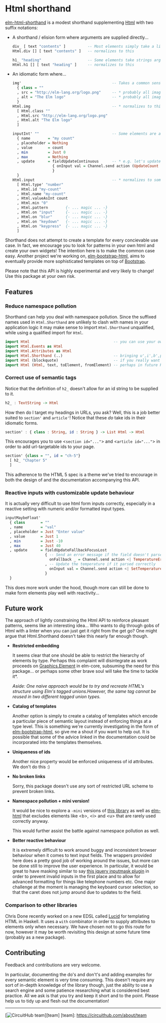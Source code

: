 # Html shorthand

[elm-html-shorthand][shorthand] is a modest shorthand supplementing [Html][elm-html] with two suffix notations:

* A shorthand / elision form where arguments are supplied directly...

  ```haskell
  div_ [ text "contents" ]          -- Most elements simply take a list of children, eliding any attributes
  Html.div [] [ text "contents" ]   -- normalizes to this

  h1_ "heading"                     -- Some elements take strings arguments instead of nodes
  Html.h1 [] [ text "heading" ]     -- normalizes to this
  ```

* An idiomatic form where...

  ```haskell
  img'                                         -- Takes a common sense list of arguments:
    { class = ""
    , src = "http://elm-lang.org/logo.png"     -- * probably all images should have a src attribute
    , alt = "The Elm logo"                     -- * probably all images should have an alt attribute
    }
  Html.img                                     -- * normalizes to this
    [ Html.class ""
    , Html.src "http://elm-lang.org/logo.png"
    , Html.alt "The Elm logo"
    ]

  inputInt' ""                                 -- Some elements are a bit special:
    { name        = "my count"
    , placeholder = Nothing
    , value       = count
    , min         = Just 0
    , max         = Nothing
    , update      = fieldUpdateContinuous      -- * e.g. let's update this field continuously
                    { onInput val = Channel.send action (UpdateCount val)
                    }
    }
  Html.input                                   -- * normalizes to something rather more elaborate
    [ Html.type' "number"
    , Html.id "my-count"
    , Html.name "my-count"
    , Html.valueAsInt count
    , Html.min "0"
    , Html.pattern        {- ... magic ... -}
    , Html.on "input"     {- ... magic ... -}
    , Html.on "blur"      {- ... magic ... -}
    , Html.on "keydown"   {- ... magic ... -}
    , Html.on "keypress"  {- ... magic ... -}
    ]
  ```

Shorthand does not attempt to create a template for every concievable use case. In fact, we encourage you to look for patterns in your own html and create your own widgets! The intention here is to make the common case easy. Another project we're working on, [elm-bootstrap-html][elm-bootstrap-html], aims to eventually provide more sophisticated templates on top of [Bootstrap][bootstrap].

Please note that this API is highly experimental and very likely to change! Use this package at your own risk.

## Features

### Reduce namespace pollution

Shorthand can help you deal with namespace pollution. Since the suffixed names used in `Html.Shorthand` are unlikely to clash with names in your application logic it may make sense to import `Html.Shorthand` unqualified, while using a qualified import for `Html`.

```haskell
import Html                                      -- you can use your own short u, i, b, p variable names!
import Html.Events as Html
import Html.Attributes as Html
import Html.Shorthand (..)                       -- bringing u',i',b',p',em' etc...
import Html (blockquote)                         -- if you really want something unqualified, just import it individually...
import Html (Html, text, toElement, fromElement) -- perhaps in future Html.Shorthand will re-export these automatically
```

### Correct use of semantic tags

Notice that the definition of `h2_` doesn't allow for an id string to be supplied to it.

```haskell
h2_ : TextString -> Html
```

How then do I target my headings in URLs, you ask? Well, this is a job better suited to `section'` and `article'`! Notice that these *do* take ids in their idiomatic forms.

```haskell
section' : { class : String, id : String } -> List Html -> Html
```

This encourages you to use &lt;`section id="..."`&gt; and &lt;`article id="..."`&gt; in order to add url-targetable ids to your page.

```haskell
section' {class = "", id = "ch-5"}
  [ h2_ "Chapter 5"
  ]
```

This adherence to the HTML 5 spec is a theme we've tried to encourage in both the design of and the documentation accompanying this API.

### Reactive inputs with customizable update behaviour

It is actually very difficult to use html form inputs correctly, especially in a reactive setting with numeric and/or formatted input types.

```haskell
inputMaybeFloat'
  { class       = ""
  , name        = "val"
  , placeholder = Just "Enter value"
  , value       = Just 1
  , min         = Just -10
  , max         = Just 40
  , update      = fieldUpdateFallbackFocusLost
                  { -- Send an error message if the field doesn't parse correctly
                    onFallback _ = Channel.send action <| TemperatureError "Expected degrees celcius"
                  , -- Update the temperature if it parsed correctly
                    onInput val = Channel.send action <| SetTemperature val
                  }
  }
```
This does more work under the hood, though more can still be done to make form elements play well with reactivity...

## Future work

The approach of lightly constraining the Html API to reinforce pleasant patterns, seems like an interesting idea... Who wants to dig through gobs of Html with a linter when you can just get it right from the get go? One might argue that Html.Shorthand doesn't take this nearly far enough though.

* **Restricted embedding**

    It seems clear that one should be able to restrict the hierarchy of elements by type. Perhaps this complaint will disintegrate as work proceeds on [Graphics.Element][core-element] in elm-core, subsuming the need for this package... or perhaps some other brave soul will take the time to tackle it*.

    *Aside: One naive approach would be to try and recreate HTML's structure using Elm's tagged unions.However, the same tag cannot be reused in two different tagged union types.*

* **Catalog of templates**

    Another option is simply to create a catalog of templates which encode a particular piece of semantic layout instead of enforcing things at a type level. This is something we're currently investigating in the form of [elm-bootstrap-html][elm-bootstrap-html], so give me a shout if you want to help out. It is possible that some of the advice linked in the documentation could be incorporated into the templates themselves.

* **Uniqueness of ids**

    Another nice property would be enforced uniqueness of id attributes. We don't do this :)

* **No broken links**

    Sorry, this package doesn't use any sort of restricted URL scheme to prevent broken links.

* **Namespace pollution + mini version!**

    It would be nice to explore a `-mini` versions of [this library][shorthand] as well as [elm-html][elm-html] that excludes elements like &lt;b&gt;, &lt;i&gt; and &lt;u&gt; that are rarely used correctly anyway.

    This would further assist the battle against namespace pollution as well.

* **Better reactive behaviour**

    It is extremely difficult to work around buggy and inconsistent browser behaviour when it comes to text input fields.
    The wrappers provided here does a pretty good job of working around the issues, but more can be done still to improve the user experience.
    In particular, it would be great to have masking similar to say [this jquery inputmask plugin][jquery.inputmask] in order to prevent invalid inputs in the first place and to allow for advanced formatting for things like telephone numbers etc.
    One major challenge at the moment is managing the keyboard cursor selection, so that the caret does not jump around due to updates to the field.

### Comparison to other libraries

Chris Done recently worked on a new EDSL called [Lucid][lucid] for templating HTML in Haskell. It uses a `with` combinator in order to supply attributes to elements only when necessary. We have chosen not to go this route for now, however it may be worth revisiting this design at some future time (probably as a new package).

[elm-html]: http://package.elm-lang.org/packages/evancz/elm-html/latest
[shorthand]: http://package.elm-lang.org/packages/circuithub/elm-html-shorthand/latest
[elm-bootstrap-html]: http://package.elm-lang.org/packages/circuithub/elm-bootstrap-html/latest
[bootstrap]: http://getbootstrap.com
[jquery.inputmask]: https://github.com/RobinHerbots/jquery.inputmask
[lucid]: http://chrisdone.com/posts/lucid
[core-element]: http://package.elm-lang.org/packages/elm-lang/core/latest/Graphics-Element

## Contributing

Feedback and contributions are very welcome.

In particular, documenting the do's and don't's and adding examples for every semantic element is very time consuming. This doesn't require any sort of in-depth knowledge of the library though, just the ability to use a search engine and some patience researching what is considered best practice. All we ask is that you try and keep it short and to the point. Please help us to tidy up and flesh out the documentation!

---
[![CircuitHub team](http://docs.circuithub.com/press/logo/circuithub-lightgray-extratiny.jpg)][team]
[team]: https://circuithub.com/about/team
